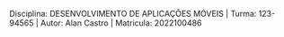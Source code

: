 Disciplina: DESENVOLVIMENTO DE APLICAÇÕES MÓVEIS | 
Turma: 123-94565 | 
Autor: Alan Castro | 
Matricula: 2022100486 
